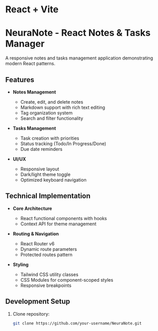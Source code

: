 # React + Vite

# NeuraNote - React Notes & Tasks Manager

A responsive notes and tasks management application demonstrating modern React patterns.

## Features

- **Notes Management**

  - Create, edit, and delete notes
  - Markdown support with rich text editing
  - Tag organization system
  - Search and filter functionality

- **Tasks Management**

  - Task creation with priorities
  - Status tracking (Todo/In Progress/Done)
  - Due date reminders

- **UI/UX**
  - Responsive layout
  - Dark/light theme toggle
  - Optimized keyboard navigation

## Technical Implementation

- **Core Architecture**

  - React functional components with hooks
  - Context API for theme management

- **Routing & Navigation**

  - React Router v6
  - Dynamic route parameters
  - Protected routes pattern

- **Styling**
  - Tailwind CSS utility classes
  - CSS Modules for component-scoped styles
  - Responsive breakpoints

## Development Setup

1. Clone repository:
   ```bash
   git clone https://github.com/your-username/NeuraNote.git
   ```
